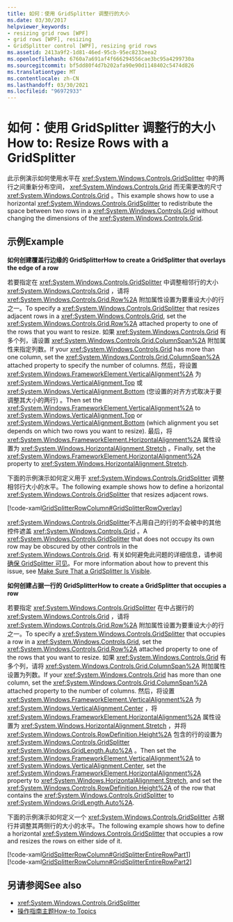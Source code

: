 ```yaml
---
title: 如何：使用 GridSplitter 调整行的大小
ms.date: 03/30/2017
helpviewer_keywords:
- resizing grid rows [WPF]
- grid rows [WPF], resizing
- GridSplitter control [WPF], resizing grid rows
ms.assetid: 2413a9f2-1d81-46ed-95cb-95ec8233eea2
ms.openlocfilehash: 6760a7a691af4f666294556cae3bc95a4299730a
ms.sourcegitcommit: bf5dd80f4d7b202afa90e90d1148402c5474d826
ms.translationtype: MT
ms.contentlocale: zh-CN
ms.lasthandoff: 03/30/2021
ms.locfileid: "96972933"
---
```

# <a name="how-to-resize-rows-with-a-gridsplitter"></a><span data-ttu-id="b8be6-102">如何：使用 GridSplitter 调整行的大小</span><span class="sxs-lookup"><span data-stu-id="b8be6-102">How to: Resize Rows with a GridSplitter</span></span>
<span data-ttu-id="b8be6-103">此示例演示如何使用水平在 <xref:System.Windows.Controls.GridSplitter> 中的两行之间重新分布空间， <xref:System.Windows.Controls.Grid> 而无需更改的尺寸 <xref:System.Windows.Controls.Grid> 。</span><span class="sxs-lookup"><span data-stu-id="b8be6-103">This example shows how to use a horizontal <xref:System.Windows.Controls.GridSplitter> to redistribute the space between two rows in a <xref:System.Windows.Controls.Grid> without changing the dimensions of the <xref:System.Windows.Controls.Grid>.</span></span>  
  
## <a name="example"></a><span data-ttu-id="b8be6-104">示例</span><span class="sxs-lookup"><span data-stu-id="b8be6-104">Example</span></span>  
 <span data-ttu-id="b8be6-105">**如何创建覆盖行边缘的 GridSplitter**</span><span class="sxs-lookup"><span data-stu-id="b8be6-105">**How to create a GridSplitter that overlays the edge of a row**</span></span>  
  
 <span data-ttu-id="b8be6-106">若要指定在 <xref:System.Windows.Controls.GridSplitter> 中调整相邻行的大小 <xref:System.Windows.Controls.Grid> ，请将 <xref:System.Windows.Controls.Grid.Row%2A> 附加属性设置为要重设大小的行之一。</span><span class="sxs-lookup"><span data-stu-id="b8be6-106">To specify a <xref:System.Windows.Controls.GridSplitter> that resizes adjacent rows in a <xref:System.Windows.Controls.Grid>, set the <xref:System.Windows.Controls.Grid.Row%2A> attached property to one of the rows that you want to resize.</span></span> <span data-ttu-id="b8be6-107">如果 <xref:System.Windows.Controls.Grid> 有多个列，请设置 <xref:System.Windows.Controls.Grid.ColumnSpan%2A> 附加属性来指定列数。</span><span class="sxs-lookup"><span data-stu-id="b8be6-107">If your <xref:System.Windows.Controls.Grid> has more than one column, set the <xref:System.Windows.Controls.Grid.ColumnSpan%2A> attached property to specify the number of columns.</span></span> <span data-ttu-id="b8be6-108">然后，将设置 <xref:System.Windows.FrameworkElement.VerticalAlignment%2A> 为 <xref:System.Windows.VerticalAlignment.Top> 或 <xref:System.Windows.VerticalAlignment.Bottom> (您设置的对齐方式取决于要调整其大小的两行) 。</span><span class="sxs-lookup"><span data-stu-id="b8be6-108">Then set the <xref:System.Windows.FrameworkElement.VerticalAlignment%2A> to <xref:System.Windows.VerticalAlignment.Top> or <xref:System.Windows.VerticalAlignment.Bottom> (which alignment you set depends on which two rows you want to resize).</span></span> <span data-ttu-id="b8be6-109">最后，将 <xref:System.Windows.FrameworkElement.HorizontalAlignment%2A> 属性设置为 <xref:System.Windows.HorizontalAlignment.Stretch> 。</span><span class="sxs-lookup"><span data-stu-id="b8be6-109">Finally, set the <xref:System.Windows.FrameworkElement.HorizontalAlignment%2A> property to <xref:System.Windows.HorizontalAlignment.Stretch>.</span></span>  
  
 <span data-ttu-id="b8be6-110">下面的示例演示如何定义用于 <xref:System.Windows.Controls.GridSplitter> 调整相邻行大小的水平。</span><span class="sxs-lookup"><span data-stu-id="b8be6-110">The following example shows how to define a horizontal <xref:System.Windows.Controls.GridSplitter> that resizes adjacent rows.</span></span>  
  
 [!code-xaml[GridSplitterRowColumn#GridSplitterRowOverlay](~/samples/snippets/csharp/VS_Snippets_Wpf/GridSplitterRowColumn/CS/Window1.xaml#gridsplitterrowoverlay)]  
  
 <span data-ttu-id="b8be6-111"><xref:System.Windows.Controls.GridSplitter>不占用自己的行的不会被中的其他控件遮盖 <xref:System.Windows.Controls.Grid> 。</span><span class="sxs-lookup"><span data-stu-id="b8be6-111">A <xref:System.Windows.Controls.GridSplitter> that does not occupy its own row may be obscured by other controls in the <xref:System.Windows.Controls.Grid>.</span></span> <span data-ttu-id="b8be6-112">有关如何避免此问题的详细信息，请参阅[确保 GridSplitter 可见](how-to-make-sure-that-a-gridsplitter-is-visible.md)。</span><span class="sxs-lookup"><span data-stu-id="b8be6-112">For more information about how to prevent this issue, see [Make Sure That a GridSplitter Is Visible](how-to-make-sure-that-a-gridsplitter-is-visible.md).</span></span>  
  
 <span data-ttu-id="b8be6-113">**如何创建占据一行的 GridSplitter**</span><span class="sxs-lookup"><span data-stu-id="b8be6-113">**How to create a GridSplitter that occupies a row**</span></span>  
  
 <span data-ttu-id="b8be6-114">若要指定 <xref:System.Windows.Controls.GridSplitter> 在中占据行的 <xref:System.Windows.Controls.Grid> ，请将 <xref:System.Windows.Controls.Grid.Row%2A> 附加属性设置为要重设大小的行之一。</span><span class="sxs-lookup"><span data-stu-id="b8be6-114">To specify a <xref:System.Windows.Controls.GridSplitter> that occupies a row in a <xref:System.Windows.Controls.Grid>, set the <xref:System.Windows.Controls.Grid.Row%2A> attached property to one of the rows that you want to resize.</span></span> <span data-ttu-id="b8be6-115">如果 <xref:System.Windows.Controls.Grid> 有多个列，请将 <xref:System.Windows.Controls.Grid.ColumnSpan%2A> 附加属性设置为列数。</span><span class="sxs-lookup"><span data-stu-id="b8be6-115">If your <xref:System.Windows.Controls.Grid> has more than one column, set the <xref:System.Windows.Controls.Grid.ColumnSpan%2A> attached property to the number of columns.</span></span> <span data-ttu-id="b8be6-116">然后，将设置 <xref:System.Windows.FrameworkElement.VerticalAlignment%2A> 为 <xref:System.Windows.VerticalAlignment.Center> ，将 <xref:System.Windows.FrameworkElement.HorizontalAlignment%2A> 属性设置为 <xref:System.Windows.HorizontalAlignment.Stretch> ，并将 <xref:System.Windows.Controls.RowDefinition.Height%2A> 包含的行的设置为 <xref:System.Windows.Controls.GridSplitter> <xref:System.Windows.GridLength.Auto%2A> 。</span><span class="sxs-lookup"><span data-stu-id="b8be6-116">Then set the <xref:System.Windows.FrameworkElement.VerticalAlignment%2A> to <xref:System.Windows.VerticalAlignment.Center>, set the <xref:System.Windows.FrameworkElement.HorizontalAlignment%2A> property to <xref:System.Windows.HorizontalAlignment.Stretch>, and set the <xref:System.Windows.Controls.RowDefinition.Height%2A> of the row that contains the <xref:System.Windows.Controls.GridSplitter> to <xref:System.Windows.GridLength.Auto%2A>.</span></span>  
  
 <span data-ttu-id="b8be6-117">下面的示例演示如何定义一个 <xref:System.Windows.Controls.GridSplitter> 占据行并调整其两侧行的大小的水平。</span><span class="sxs-lookup"><span data-stu-id="b8be6-117">The following example shows how to define a horizontal <xref:System.Windows.Controls.GridSplitter> that occupies a row and resizes the rows on either side of it.</span></span>  
  
 [!code-xaml[GridSplitterRowColumn#GridSplitterEntireRowPart1](~/samples/snippets/csharp/VS_Snippets_Wpf/GridSplitterRowColumn/CS/Window1.xaml#gridsplitterentirerowpart1)]  
[!code-xaml[GridSplitterRowColumn#GridSplitterEntireRowPart2](~/samples/snippets/csharp/VS_Snippets_Wpf/GridSplitterRowColumn/CS/Window1.xaml#gridsplitterentirerowpart2)]  
  
## <a name="see-also"></a><span data-ttu-id="b8be6-118">另请参阅</span><span class="sxs-lookup"><span data-stu-id="b8be6-118">See also</span></span>

- <xref:System.Windows.Controls.GridSplitter>
- [<span data-ttu-id="b8be6-119">操作指南主题</span><span class="sxs-lookup"><span data-stu-id="b8be6-119">How-to Topics</span></span>](gridsplitter-how-to-topics.md)
